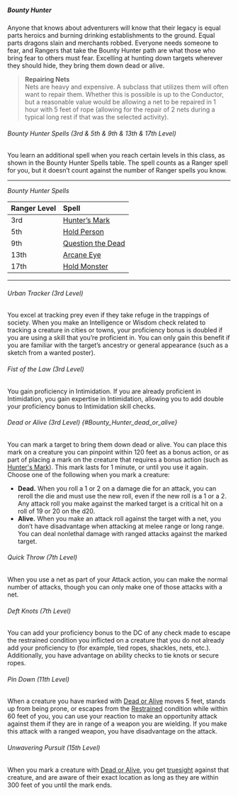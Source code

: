 ##### Bounty Hunter

Anyone that knows about adventurers will know that their legacy is equal parts heroics and burning drinking establishments to the ground. Equal parts dragons slain and merchants robbed. Everyone needs someone to fear, and Rangers that take the Bounty Hunter path are what those who bring fear to others must fear. Excelling at hunting down targets wherever they should hide, they bring them down dead or alive.

> **Repairing Nets**
> \
> Nets are heavy and expensive.
> A subclass that utilizes them will often want to repair them.
> Whether this is possible is up to the Conductor, but a reasonable value would be allowing a net to be repaired in 1 hour with 5 feet of rope (allowing for the repair of 2 nets during a typical long rest if that was the selected activity).

###### Bounty Hunter Spells (3rd & 5th & 9th & 13th & 17th Level)

You learn an additional spell when you reach certain levels in this class, as shown in the Bounty Hunter Spells table.
The spell counts as a Ranger spell for you, but it doesn’t count against the number of Ranger spells you know.

___
<!-- markdownlint-disable-next-line no-emphasis-as-heading -->
_Bounty Hunter Spells_

| Ranger Level | Spell                                                     |
|:-------------|:----------------------------------------------------------|
|  3rd         | [Hunter’s Mark](#Hunters_Mark_hunters_mark)               |
|  5th         | [Hold Person](#Hold_Person_hold_person)                   |
|  9th         | [Question the Dead](#Question_the_Dead_question_the_dead) |
| 13th         | [Arcane Eye](#Arcane_Eye_arcane_eye)                      |
| 17th         | [Hold Monster](#Hold_Monster_hold_monster)                |

___

###### Urban Tracker (3rd Level)

You excel at tracking prey even if they take refuge in the trappings of society.
When you make an Intelligence or Wisdom check related to tracking a creature in cities or towns, your proficiency bonus is doubled if you are using a skill that you’re proficient in.
You can only gain this benefit if you are familiar with the target’s ancestry or general appearance (such as a sketch from a wanted poster).

###### Fist of the Law (3rd Level)

You gain proficiency in Intimidation.
If you are already proficient in Intimidation, you gain expertise in Intimidation, allowing you to add double your proficiency bonus to Intimidation skill checks.

###### Dead or Alive (3rd Level) {#Bounty_Hunter_dead_or_alive}

You can mark a target to bring them down dead or alive.
You can place this mark on a creature you can pinpoint within 120 feet as a bonus action, or as part of placing a mark on the creature that requires a bonus action (such as [Hunter's Mark](#Hunters_Mark_hunters_mark)).
This mark lasts for 1 minute, or until you use it again.
Choose one of the following when you mark a creature:

- **Dead.**
  When you roll a 1 or 2 on a damage die for an attack, you can reroll the die and must use the new roll, even if the new roll is a 1 or a 2.
  Any attack roll you make against the marked target is a critical hit on a roll of 19 or 20 on the d20.
- **Alive.**
  When you make an attack roll against the target with a net, you don’t have disadvantage when attacking at melee range or long range.
  You can deal nonlethal damage with ranged attacks against the marked target.

###### Quick Throw (7th Level)

When you use a net as part of your Attack action, you can make the normal number of attacks, though you can only make one of those attacks with a net.

###### Deft Knots (7th Level)

You can add your proficiency bonus to the DC of any check made to escape the restrained condition you inflicted on a creature that you do not already add your proficiency to (for example, tied ropes, shackles, nets, etc.).
Additionally, you have advantage on ability checks to tie knots or secure ropes.

###### Pin Down (11th Level)

When a creature you have marked with [Dead or Alive](#Bounty_Hunter_dead_or_alive) moves 5 feet, stands up from being prone, or escapes from the [Restrained](#Conditions_restrained) condition while within 60 feet of you, you can use your reaction to make an opportunity attack against them if they are in range of a weapon you are wielding.
If you make this attack with a ranged weapon, you have disadvantage on the attack.

###### Unwavering Pursuit (15th Level)

When you mark a creature with [Dead or Alive](#Bounty_Hunter_dead_or_alive), you get [truesight](#Exploration_Environment_truesight) against that creature, and are aware of their exact location as long as they are within 300 feet of you until the mark ends.
